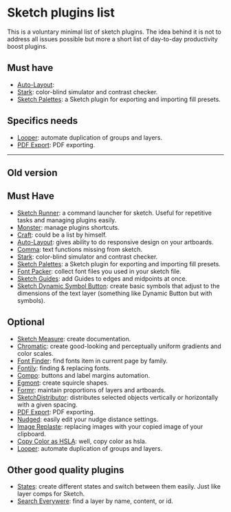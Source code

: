 # Sketch plugins list
This is a voluntary minimal list of sketch plugins. The idea behind it is not to address all issues possible but more a short list of day-to-day productivity boost plugins.

## Must have
- [Auto-Layout](https://animaapp.github.io/):
- [Stark](http://getstark.co/): color-blind simulator and contrast checker.
- [Sketch Palettes](https://github.com/andrewfiorillo/sketch-palettes): a Sketch plugin for exporting and importing fill presets.

## Specifics needs
- [Looper](http://www.sureskumar.com/looper/): automate duplication of groups and layers.
- [PDF Export](https://github.com/DWilliames/PDF-export-sketch-plugin): PDF exporting.





---
Old version
---
## Must Have
- [Sketch Runner](http://sketchrunner.com/): a command launcher for sketch. Useful for repetitive tasks and managing plugins easily.
- [Monster](https://github.com/PeachScript/sketch-plugin-monster): manage plugins shortcuts.
- [Craft](https://www.invisionapp.com/craft): could be a list by himself.
- [Auto-Layout](https://animaapp.github.io/): gives ability to do responsive design on your artboards.
- [Comma](https://github.com/margusholland/Comma): text functions missing from sketch.
- [Stark](http://getstark.co/): color-blind simulator and contrast checker.
- [Sketch Palettes](https://github.com/andrewfiorillo/sketch-palettes): a Sketch plugin for exporting and importing fill presets.
- [Font Packer](https://github.com/bigxixi/Font-Packer): collect font files you used in your sketch file.
- [Sketch Guides](https://github.com/luvmex/Sketch-Guides): add Guides to edges and midpoints at once.
- [Sketch Dynamic Symbol Button](https://github.com/herrkris/sketch-dynamic-symbol-button): create basic symbols that adjust to the dimensions of the text layer (something like Dynamic Button but with symbols).


## Optional
- [Sketch Measure](http://utom.design/measure/): create documentation.
- [Chromatic](https://github.com/petterheterjag/chromatic-sketch):  create good-looking and perceptually uniform gradients and color scales.
- [Font Finder](https://github.com/ukn530/FontFinder): find fonts item in current page by family.
- [Fontily](https://github.com/partyka1/Fontily): finding & replacing fonts.
- [Compo](https://github.com/romashamin/compo-sketch): buttons and label margins automation.
- [Egmont](https://github.com/interfacemarket/Egmont-plugin): create squircle shapes.
- [Formr](https://github.com/lessthanzero/Formr): maintain proportions of layers and artboards.
- [SketchDistributor](https://github.com/PEZ/SketchDistributor): distributes selected objects vertically or horizontally with a given spacing.
- [PDF Export](https://github.com/DWilliames/PDF-export-sketch-plugin): PDF exporting.
- [Nudged](https://kevinwoodhouse.github.io/sketch-nudged/): easily edit your nudge distance settings.
- [Image Replaste](https://github.com/mheesakkers/sketch-image-replaste): replacing images with your copied image of your clipboard.
- [Copy Color as HSLA](https://github.com/peterwooley/copy-color-as-hsla): well, copy color as hsla.
- [Looper](http://www.sureskumar.com/looper/): automate duplication of groups and layers.


## Other good quality plugins
- [States](http://states.design/): create different states and switch between them easily. Just like layer comps for Sketch.
- [Search Everywere](https://github.com/MrPeak/sketch-search-everywhere): find a layer by name, content, or id.
